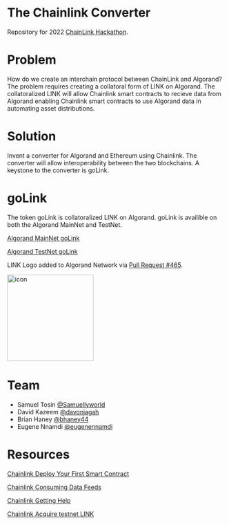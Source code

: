 # The Chainlink Converter
Repository for 2022 [ChainLink Hackathon](https://chain.link/hackathon).

# Problem
How do we create an interchain protocol between ChainLink and Algorand? The problem requires creating a collatoral form of LINK on Algorand. The collatoralized LINK will allow Chainlink smart contracts to recieve data from Algorand enabling Chainlink smart contracts to use Algorand data in automating asset distributions. 

# Solution
Invent a converter for Algorand and Ethereum using Chainlink. The converter will allow interoperability between the two blockchains. A keystone to the converter is goLink.

# goLink

The token goLink is collatoralized LINK on Algorand. goLink is availible on both the Algorand MainNet and TestNet.

[Algorand MainNet goLink](https://algoexplorer.io/asset/743260106)

[Algorand TestNet goLink](https://testnet.algoexplorer.io/asset/89483596)

LINK Logo added to Algorand Network via [Pull Request #465](https://github.com/tinymanorg/asa-list/pull/465).

<img width="200" alt="icon" src="https://user-images.githubusercontent.com/43055154/168509951-955fb454-a5e6-4aeb-aa69-97972b6f9b87.png">


# Team
- Samuel Tosin [@Samuellyworld](https://github.com/samuellyworld)
- David Kazeem [@davonjagah](https://github.com/davonjagah)
- Brian Haney [@bhaney44](https://github.com/bhaney44)
- Eugene Nnamdi [@eugenennamdi](https://github.com/eugenennamdi)


# Resources
[Chainlink Deploy Your First Smart Contract](https://docs.chain.link/docs/deploy-your-first-contract/)

[Chainlink Consuming Data Feeds](https://docs.chain.link/docs/consuming-data-feeds/)

[Chainlink Getting Help](https://docs.chain.link/docs/getting-help/)

[Chainlink Acquire testnet LINK](https://docs.chain.link/docs/acquire-link/)
